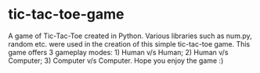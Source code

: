 # tic-tac-toe-game
A game of Tic-Tac-Toe created in Python. Various libraries such as num.py, random etc. were used in the creation of this simple tic-tac-toe game. This game offers 3 gameplay modes: 1) Human v/s Human; 2) Human v/s Computer; 3) Computer v/s Computer.
Hope you enjoy the game :)
